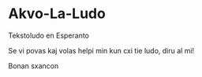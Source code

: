 # Akvo-La-Ludo
Tekstoludo en Esperanto


Se vi povas kaj volas helpi min kun cxi tie ludo, diru al mi!

Bonan sxancon
